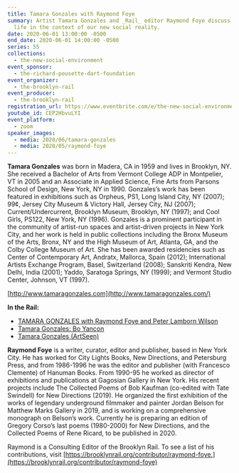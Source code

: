 ```yaml
---
title: Tamara Gonzales with Raymond Foye
summary: Artist Tamara Gonzales and _Rail_ editor Raymond Foye discuss creative
  life in the context of our new social reality.
date: 2020-06-01 13:00:00 -0500
end_date: 2020-06-01 14:00:00 -0500
series: 55
collections:
  - the-new-social-environment
event_sponsor:
  - the-richard-pousette-dart-foundation
event_organizer:
  - the-brooklyn-rail
event_producer:
  - the-brooklyn-rail
registration_url: https://www.eventbrite.com/e/the-new-social-environment-55-tamara-gonzales-tickets-107134837182
youtube_id: CEP2HbvuLYI
event_platform:
  - zoom
speaker_images:
  - media: 2020/06/tamara-gonzales
  - media: 2020/05/raymond-foye
---
```

**Tamara Gonzales** was born in Madera, CA in 1959 and lives in Brooklyn, NY. She received a Bachelor of Arts from Vermont College ADP in Montpelier, VT in 2005 and an Associate in Applied Science, Fine Arts from Parsons School of Design, New York, NY in 1990. Gonzales’s work has been featured in exhibitions such as Orpheus, PS1, Long Island City, NY (2007); 99¢, Jersey City Museum & Victory Hall, Jersey City, NJ (2007); Current/Undercurrent, Brooklyn Museum, Brooklyn, NY (1997); and Cool Girls, PS122, New York, NY (1996). Gonzales is a prominent participant in the community of artist-run spaces and artist-driven projects in New York City, and her work is held in public collections including the Bronx Museum of the Arts, Bronx, NY and the High Museum of Art, Atlanta, GA, and the Colby College Museum of Art. She has been awarded residencies such as Center of Contemporary Art, Andratx, Mallorca, Spain (2012); International Artists Exchange Program, Basel, Switzerland (2008); Sanskriti Kendra, New Delhi, India (2001); Yaddo, Saratoga Springs, NY (1999); and Vermont Studio Center, Johnson, VT (1997).

[http://www.tamaragonzales.com](http://www.tamaragonzales.com/)

**In the Rail:**

* [TAMARA GONZALES with Raymond Foye and Peter Lamborn Wilson](https://brooklynrail.org/2017/03/art/Tamara-Gonzales-with-Raymond-Foye-and-Peter-Lamborn-Wilson)
* [Tamara Gonzales: Bo Yancon](https://brooklynrail.org/2019/07/artseen/Tamara-Gonzales-Bo-Yancon)
* [Tamara Gonzales (ArtSeen)](https://brooklynrail.org/2005/02/artseen/tamara-gonzales)

**Raymond Foye** is a writer, curator, editor and publisher, based in New York City. He has worked for City Lights Books, New Directions, and Petersburg Press, and from 1986-1996 he was the editor and publisher (with Francesco Clemente) of Hanuman Books. From 1990-95 he worked as director of exhibitions and publications at Gagosian Gallery in New York. His recent projects include The Collected Poems of Bob Kaufman (co-edited with Tate Swindell) for New Directions (2019). He organized the first exhibition of the works of legendary underground filmmaker and painter Jordan Belson for Matthew Marks Gallery in 2019, and is working on a comprehensive monograph on Belson’s work. Currently he is preparing an edition of Gregory Corso’s last poems (1980-2000) for New Directions, and the Collected Poems of Rene Ricard, to be published in 2020.

Raymond is a Consulting Editor of the Brooklyn Rail. To see a list of his contributions, visit [https://brooklynrail.org/contributor/raymond-foye.](https://brooklynrail.org/contributor/raymond-foye)